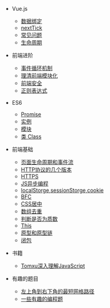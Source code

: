 * Vue.js

  * [数据绑定](vuejs/data-bindings)
  * [nextTick](vuejs/nextTick)
  * [常见问题](vuejs/problems)
  * [生命周期](vuejs/lifecycle)

* 前端进阶

  * [事件循环机制](advanced/event-loop)
  * [理清前端模块化](advanced/clear-front-end-modular)
  * [前端安全](advanced/fe-security)
  * [正则表达式](advanced/regular-expression)

* ES6

  * [Promise](es6/promise)
  * [实例](es6/example)
  * [模块](es6/module)
  * [类 Class](es6/class)

* 前端基础

  * [页面生命周期和事件流](base/page-event-flow)
  * [HTTP协议的几个版本](base/http-version)
  * [HTTPS](base/https)
  * [JS异步编程](base/js-asynchronous-programming)
  * [localStorge,sessionStorge,cookie](base/storage)
  * [BFC](base/bfc)
  * [CSS居中](base/center)
  * [数组去重](base/array-deduplication)
  * [判断是否为质数](base/isprime)
  * [This](base/this)
  * [原型和原型链](base/prototype)
  * [闭包](base/closure)

* 书籍

  * [Tomxu深入理解JavaScript](book/tomxu-javascript)


* 有趣的题目

  * [左上角到右下角的最短网格路径](interesting/shortest-way-in-grid)
  * [一些有趣的编程题](interesting/interesting)